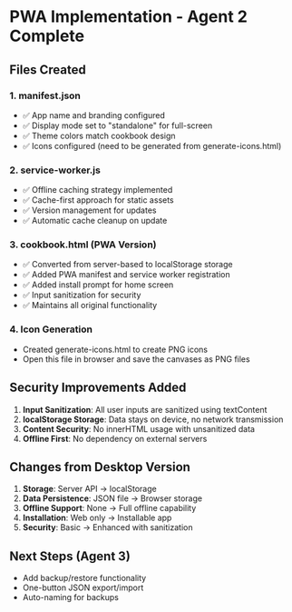 # PWA Implementation - Agent 2 Complete

## Files Created

### 1. manifest.json
- ✅ App name and branding configured
- ✅ Display mode set to "standalone" for full-screen
- ✅ Theme colors match cookbook design
- ✅ Icons configured (need to be generated from generate-icons.html)

### 2. service-worker.js
- ✅ Offline caching strategy implemented
- ✅ Cache-first approach for static assets
- ✅ Version management for updates
- ✅ Automatic cache cleanup on update

### 3. cookbook.html (PWA Version)
- ✅ Converted from server-based to localStorage storage
- ✅ Added PWA manifest and service worker registration
- ✅ Added install prompt for home screen
- ✅ Input sanitization for security
- ✅ Maintains all original functionality

### 4. Icon Generation
- Created generate-icons.html to create PNG icons
- Open this file in browser and save the canvases as PNG files

## Security Improvements Added
1. **Input Sanitization**: All user inputs are sanitized using textContent
2. **localStorage Storage**: Data stays on device, no network transmission
3. **Content Security**: No innerHTML usage with unsanitized data
4. **Offline First**: No dependency on external servers

## Changes from Desktop Version
1. **Storage**: Server API → localStorage
2. **Data Persistence**: JSON file → Browser storage
3. **Offline Support**: None → Full offline capability
4. **Installation**: Web only → Installable app
5. **Security**: Basic → Enhanced with sanitization

## Next Steps (Agent 3)
- Add backup/restore functionality
- One-button JSON export/import
- Auto-naming for backups